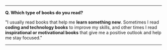
---

**Q. Which type of books do you read?**

"I usually read books that help me **learn something new**. Sometimes I read **coding and technology books** to improve my skills, and other times I read **inspirational or motivational books** that give me a positive outlook and help me stay focused."

---

